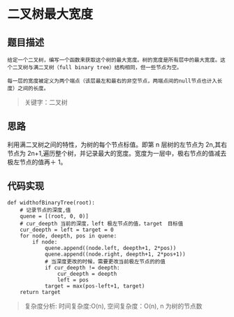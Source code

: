 # 二叉树最大宽度

## 题目描述

    给定一个二叉树，编写一个函数来获取这个树的最大宽度。树的宽度是所有层中的最大宽度。这个二叉树与满二叉树（full binary tree）结构相同，但一些节点为空。

    每一层的宽度被定义为两个端点（该层最左和最右的非空节点，两端点间的null节点也计入长度）之间的长度。

> 关键字：二叉树

## 思路

利用满二叉树之间的特性，为树的每个节点标值。即第 n 层树的左节点为 2n,其右节点为 2n+1,遍历整个树，并记录最大的宽度。宽度为一层中，极右节点的值减去极左节点的值再＋ 1。

## 代码实现

    def widthofBinaryTree(root):
        # 记录节点的深度,值
        quene = [(root, 0, 0)]
        # cur_deepth 当前的深度，left 极左节点的值，target　目标值
        cur_deepth = left = target = 0
        for node, deepth, pos in quene:
            if node:
                quene.append((node.left, deepth+1, 2*pos))
                quene.append((node.right, deepth+1, 2*pos+1))
                # 当深度更改的时候，需要更改当前极左节点的的值
                if cur_deepth != deepth:
                    cur_deepth = deepth
                    left = pos
                target = max(pos-left+1, target)
        return target

> 复杂度分析: 时间复杂度:O(n), 空间复杂度：O(n), n 为树的节点数
